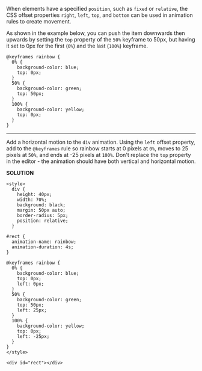 When elements have a specified `position`, such as `fixed` or `relative`, the CSS offset properties `right`, `left`, `top`, and `bottom` 
can be used in animation rules to create movement.

As shown in the example below, you can push the item downwards then upwards by setting the `top` property of the `50%` keyframe to 50px, 
but having it set to 0px for the first (`0%`) and the last (`100%`) keyframe.
```
@keyframes rainbow {
  0% {
    background-color: blue;
    top: 0px;
  }
  50% {
    background-color: green;
    top: 50px;
  }
  100% {
    background-color: yellow;
    top: 0px;
  }
}
```

---
Add a horizontal motion to the `div` animation. Using the `left` offset property, add to the `@keyframes` rule so rainbow starts at 
0 pixels at `0%`, moves to 25 pixels at `50%`, and ends at -25 pixels at `100%`. 
Don't replace the `top` property in the editor - the animation should have both vertical and horizontal motion.

**SOLUTION**

```
<style>
  div {
    height: 40px;
    width: 70%;
    background: black;
    margin: 50px auto;
    border-radius: 5px;
    position: relative;
  }

#rect {
  animation-name: rainbow;
  animation-duration: 4s;
}

@keyframes rainbow {
  0% {
    background-color: blue;
    top: 0px;
    left: 0px;
  }
  50% {
    background-color: green;
    top: 50px;
    left: 25px;
  }
  100% {
    background-color: yellow;
    top: 0px;
    left: -25px;
  }
}
</style>

<div id="rect"></div>
```
